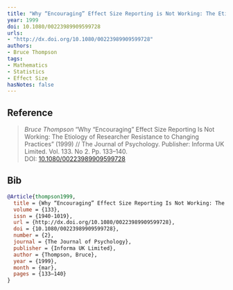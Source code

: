 ```yaml
---
title: "Why “Encouraging” Effect Size Reporting is Not Working: The Etiology of Researcher Resistance to Changing Practices"
year: 1999
doi: 10.1080/00223989909599728
urls:
- "http://dx.doi.org/10.1080/00223989909599728"
authors:
- Bruce Thompson
tags:
- Mathematics
- Statistics
- Effect Size
hasNotes: false
---
```


## Reference

> <i>Bruce Thompson</i> “Why “Encouraging” Effect Size Reporting Is Not Working: The Etiology of Researcher Resistance to Changing Practices” (1999) // The Journal of Psychology. Publisher: Informa UK Limited. Vol.&nbsp;133. No&nbsp;2. Pp.&nbsp;133–140. DOI:&nbsp;<a href='https://doi.org/10.1080/00223989909599728'>10.1080/00223989909599728</a>

## Bib

```bib
@Article{thompson1999,
  title = {Why “Encouraging” Effect Size Reporting Is Not Working: The Etiology of Researcher Resistance to Changing Practices},
  volume = {133},
  issn = {1940-1019},
  url = {http://dx.doi.org/10.1080/00223989909599728},
  doi = {10.1080/00223989909599728},
  number = {2},
  journal = {The Journal of Psychology},
  publisher = {Informa UK Limited},
  author = {Thompson, Bruce},
  year = {1999},
  month = {mar},
  pages = {133–140}
}
```
